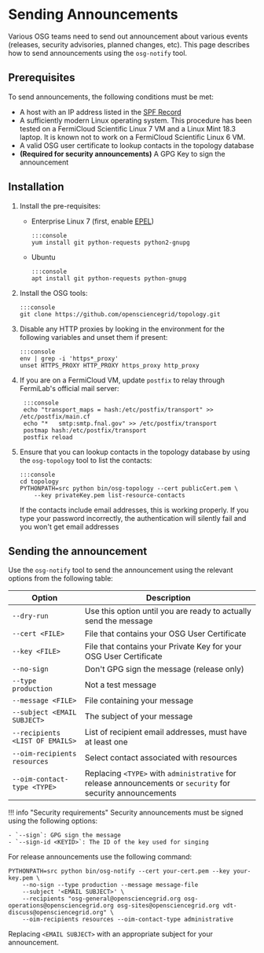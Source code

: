 Sending Announcements
=====================

Various OSG teams need to send out announcement about various events (releases, security advisories, planned changes,
etc).
This page describes how to send announcements using the `osg-notify` tool.

Prerequisites
-------------

To send announcements, the following conditions must be met:

-   A host with an IP address listed in the
    [SPF Record](https://mxtoolbox.com/SuperTool.aspx?action=spf%3aopensciencegrid.org&run=toolpage)
-   A sufficiently modern Linux operating system.
    This procedure has been tested on a FermiCloud Scientific Linux 7 VM and a Linux Mint 18.3 laptop.
    It is known not to work on a FermiCloud Scientific Linux 6 VM.
-   A valid OSG user certificate to lookup contacts in the topology database
-   **(Required for security announcements)** A GPG Key to sign the announcement

Installation
------------

1.  Install the pre-requisites:
    -   Enterprise Linux 7 (first, enable
        [EPEL](https://opensciencegrid.org/docs/common/yum/#install-the-epel-repositories))

            :::console
            yum install git python-requests python2-gnupg

    -   Ubuntu

            :::console
            apt install git python-requests python-gnupg

1.  Install the OSG tools:

        :::console
        git clone https://github.com/opensciencegrid/topology.git

1.  Disable any HTTP proxies by looking in the environment for the following variables and unset them if present:

        :::console
        env | grep -i 'https*_proxy'
        unset HTTPS_PROXY HTTP_PROXY https_proxy http_proxy

1. If you are on a FermiCloud VM, update `postfix` to relay through FermiLab's official mail server:

        :::console
        echo "transport_maps = hash:/etc/postfix/transport" >> /etc/postfix/main.cf
        echo "*   smtp:smtp.fnal.gov" >> /etc/postfix/transport
        postmap hash:/etc/postfix/transport
        postfix reload

5.  Ensure that you can lookup contacts in the topology database by using the `osg-topology` tool to list the contacts:

        :::console
        cd topology
        PYTHONPATH=src python bin/osg-topology --cert publicCert.pem \
            --key privateKey.pem list-resource-contacts

    If the contacts include email addresses, this is working properly.
    If you type your password incorrectly, the authentication will silently fail and you won't get email addresses

Sending the announcement
------------------------

Use the `osg-notify` tool to send the announcement using the relevant options from the following table:

| Option                          | Description                                                                                                  |
|---------------------------------|--------------------------------------------------------------------------------------------------------------|
| `--dry-run`                     | Use this option until you are ready to actually send the message                                             |
| `--cert <FILE>`                 | File that contains your OSG User Certificate                                                                 |
| `--key <FILE>`                  | File that contains your Private Key for your OSG User Certificate                                            |
| `--no-sign`                     | Don't GPG sign the message (release only)                                                                    |
| `--type production`             | Not a test message                                                                                           |
| `--message <FILE>`              | File containing your message                                                                                 |
| `--subject <EMAIL SUBJECT>`     | The subject of your message                                                                                  |
| `--recipients <LIST OF EMAILS>` | List of recipient email addresses, must have at least one                                                    |
| `--oim-recipients resources`    | Select contact associated with resources                                                                     |
| `--oim-contact-type <TYPE>`     | Replacing `<TYPE>` with `administrative` for release announcements or  `security` for security announcements |

!!! info "Security requirements"
    Security announcements must be signed using the following options:

    - `--sign`: GPG sign the message
    - `--sign-id <KEYID>`: The ID of the key used for singing

For release announcements use the following command:

```console
PYTHONPATH=src python bin/osg-notify --cert your-cert.pem --key your-key.pem \
    --no-sign --type production --message message-file
    --subject '<EMAIL SUBJECT>' \
    --recipients "osg-general@opensciencegrid.org osg-operations@opensciencegrid.org osg-sites@opensciencegrid.org vdt-discuss@opensciencegrid.org" \
    --oim-recipients resources --oim-contact-type administrative
```

Replacing `<EMAIL SUBJECT>` with an appropriate subject for your announcement.
